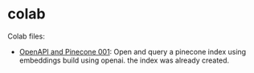 # colab
Colab files:

* [OpenAPI and Pinecone 001](https://github.com/mwzero/colab/blob/main/OpenAPI%20and%20Pinecone_001.ipynb): Open and query a pinecone index using embeddings build using openai. the index was already created.
